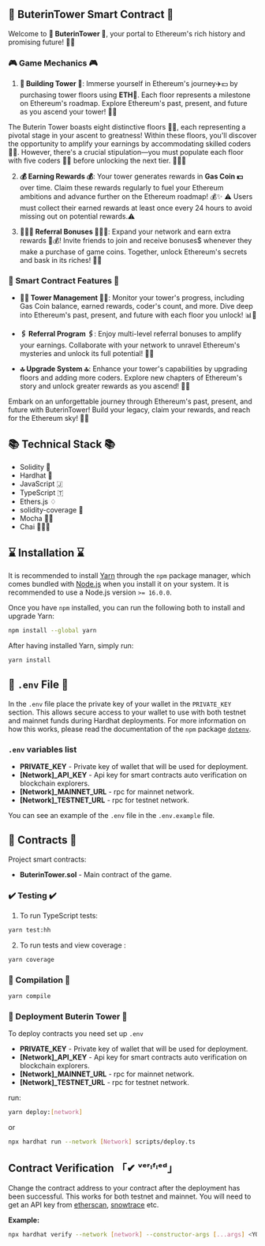 ## 💎 ButerinTower Smart Contract 💎

Welcome to **💎 ButerinTower 💎**, your portal to Ethereum's rich history and promising future! 🏰🚀

### 🎮 Game Mechanics 🎮

1. **🏢 Building Tower 🏢**: Immerse yourself in Ethereum's journey✈️💵 by purchasing tower floors using **ETH💎**. Each floor represents a milestone on Ethereum's roadmap. Explore Ethereum's past, present, and future as you ascend your tower! 🌆💼

The Buterin Tower boasts eight distinctive floors 👷🏽, each representing a pivotal stage in your ascent to greatness! Within these floors, you'll discover the opportunity to amplify your earnings by accommodating skilled coders 👨‍🚀. However, there's a crucial stipulation—you must populate each floor with five coders 👨‍🚀 before unlocking the next tier. 🧑‍💻🔑

2. **💰 Earning Rewards 💰**: Your tower generates rewards in **Gas Coin 💵** over time. Claim these rewards regularly to fuel your Ethereum ambitions and advance further on the Ethereum roadmap! 💰✨
   ⚠️ Users must collect their earned rewards at least once every 24 hours to avoid missing out on potential rewards.⚠️

3. **🧑‍🤝‍🧑 Referral Bonuses 🧑‍🤝‍🧑**: Expand your network and earn extra rewards 🤑💰! Invite friends to join and receive bonuses$ whenever they make a purchase of game coins. Together, unlock Ethereum's secrets and bask in its riches! 🎉👫

### 🌟 Smart Contract Features 🌟

- **👨‍💼 Tower Management 👨‍💼**: Monitor your tower's progress, including Gas Coin balance, earned rewards, coder's count, and more. Dive deep into Ethereum's past, present, and future with each floor you unlock! 📊🏰

- **🖇 Referral Program 🖇**: Enjoy multi-level referral bonuses to amplify your earnings. Collaborate with your network to unravel Ethereum's mysteries and unlock its full potential! 🤝💎

- **🔝 Upgrade System 🔝**: Enhance your tower's capabilities by upgrading floors and adding more coders. Explore new chapters of Ethereum's story and unlock greater rewards as you ascend! 🌟🚀

Embark on an unforgettable journey through Ethereum's past, present, and future with ButerinTower! Build your legacy, claim your rewards, and reach for the Ethereum sky! 🌟🌈

## 📚 Technical Stack 📚

- Solidity 💪
- Hardhat 🎩
- JavaScript 🇯
- TypeScript 🇹
- Ethers.js ♢
- solidity-coverage 💯
- Mocha 🧑‍💻
- Chai 👨🏻‍💻

## ⌛ Installation ⌛

It is recommended to install [Yarn](https://classic.yarnpkg.com) through the `npm` package manager, which comes bundled with [Node.js](https://nodejs.org) when you install it on your system. It is recommended to use a Node.js version `>= 16.0.0`.

Once you have `npm` installed, you can run the following both to install and upgrade Yarn:

```bash
npm install --global yarn
```

After having installed Yarn, simply run:

```bash
yarn install
```

## 🤫 `.env` File 🤫

In the `.env` file place the private key of your wallet in the `PRIVATE_KEY` section. This allows secure access to your wallet to use with both testnet and mainnet funds during Hardhat deployments. For more information on how this works, please read the documentation of the `npm` package [`dotenv`](https://www.npmjs.com/package/dotenv).

### `.env` variables list

- **PRIVATE_KEY** - Private key of wallet that will be used for deployment.
- **[Network]\_API_KEY** - Api key for smart contracts auto verification on blockchain explorers.
- **[Network]\_MAINNET_URL** - rpc for mainnet network.
- **[Network]\_TESTNET_URL** - rpc for testnet network.

You can see an example of the `.env` file in the `.env.example` file.

## 📜 Contracts 📜

Project smart contracts:

- **ButerinTower.sol** - Main contract of the game.

### ✔️ Testing ✔️

1. To run TypeScript tests:

```bash
yarn test:hh
```

2. To run tests and view coverage :

```bash
yarn coverage
```

### 💽 Compilation 💽

```bash
yarn compile
```

### 🚀 Deployment Buterin Tower 🚀

To deploy contracts you need set up `.env`

- **PRIVATE_KEY** - Private key of wallet that will be used for deployment.
- **[Network]\_API_KEY** - Api key for smart contracts auto verification on blockchain explorers.
- **[Network]\_MAINNET_URL** - rpc for mainnet network.
- **[Network]\_TESTNET_URL** - rpc for testnet network.

run:

```bash
yarn deploy:[network]
```

or

```bash
npx hardhat run --network [Network] scripts/deploy.ts
```

## Contract Verification 「✔ ᵛᵉʳᶦᶠᶦᵉᵈ」

Change the contract address to your contract after the deployment has been successful. This works for both testnet and mainnet. You will need to get an API key from [etherscan](https://etherscan.io), [snowtrace](https://snowtrace.io) etc.

**Example:**

```bash
npx hardhat verify --network [network] --constructor-args [...args] <YOUR_CONTRACT_ADDRESS>
```
